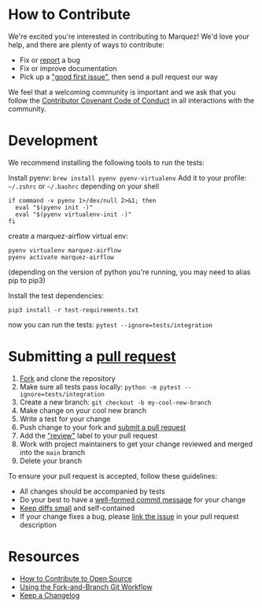 # How to Contribute

We're excited you're interested in contributing to Marquez! We'd love your help, and there are plenty of ways to contribute:

* Fix or [report](https://github.com/MarquezProject/marquez-airflow/issues/new) a bug
* Fix or improve documentation
* Pick up a ["good first issue"](https://github.com/MarquezProject/marquez-airflow/labels/good%20first%20issue), then send a pull request our way

We feel that a welcoming community is important and we ask that you follow the [Contributor Covenant Code of Conduct](https://github.com/MarquezProject/marquez-airflow/blob/main/CODE_OF_CONDUCT.md) in all interactions with the community.

# Development
We recommend installing the following tools to run the tests:

Install pyenv: `brew install pyenv pyenv-virtualenv`
Add it to your profile: `~/.zshrc` or `~/.bashrc` depending on your shell
```
if command -v pyenv 1>/dev/null 2>&1; then
  eval "$(pyenv init -)"
  eval "$(pyenv virtualenv-init -)"
fi
```
create a marquez-airflow virtual env:
```
pyenv virtualenv marquez-airflow
pyenv activate marquez-airflow
```
(depending on the version of python you're running, you may need to alias pip to pip3)

Install the test dependencies:
```
pip3 install -r test-requirements.txt
```

now you can run the tests:
`pytest --ignore=tests/integration`

# Submitting a [pull request](https://help.github.com/articles/about-pull-requests)

1. [Fork](https://github.com/MarquezProject/marquez-airflow/fork) and clone the repository
2. Make sure all tests pass locally: `python -m pytest --ignore=tests/integration`
3. Create a new branch: `git checkout -b my-cool-new-branch`
4. Make change on your cool new branch
5. Write a test for your change
6. Push change to your fork and [submit a pull request](https://github.com/MarquezProject/marquez-airflow/compare)
7. Add the ["review"](https://github.com/MarquezProject/marquez-airflow/labels/review) label to your pull request
8. Work with project maintainers to get your change reviewed and merged into the `main` branch
9. Delete your branch

To ensure your pull request is accepted, follow these guidelines:

* All changes should be accompanied by tests
* Do your best to have a [well-formed commit message](https://tbaggery.com/2008/04/19/a-note-about-git-commit-messages.html) for your change
* [Keep diffs small](https://graysonkoonce.com/stacked-pull-requests-keeping-github-diffs-small) and self-contained
* If your change fixes a bug, please [link the issue](https://help.github.com/articles/closing-issues-using-keywords) in your pull request description

# Resources

* [How to Contribute to Open Source](https://opensource.guide/how-to-contribute)
* [Using the Fork-and-Branch Git Workflow](https://blog.scottlowe.org/2015/01/27/using-fork-branch-git-workflow)
* [Keep a Changelog](https://keepachangelog.com)
